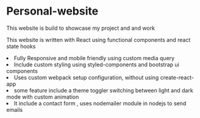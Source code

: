 # Personal-website
<p>This website is build to showcase my project and and work</p>
<p>This website is written with React using functional components and react state hooks</p>
<li>Fully Responsive and mobile friendly using custom media query</li>
<li>Include custom styling using styled-components and bootstrap ui components </li>
<li>Uses custom webpack setup configuration, without using create-react-app</li>
<li>some feature include a theme toggler switching between light and dark mode with custom animation</li>
<li>It include a contact form , uses nodemailer module in nodejs to send emails </li>
